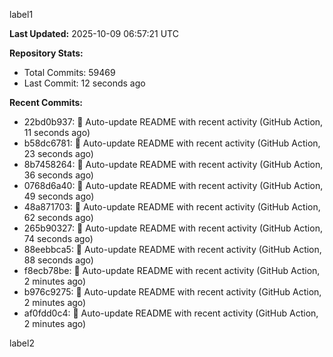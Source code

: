 
label1 
<!-- ACTIVITY_START -->
**Last Updated:** 2025-10-09 06:57:21 UTC

**Repository Stats:**
- Total Commits: 59469
- Last Commit: 12 seconds ago

**Recent Commits:**
- 22bd0b937: 🤖 Auto-update README with recent activity (GitHub Action, 11 seconds ago)
- b58dc6781: 🤖 Auto-update README with recent activity (GitHub Action, 23 seconds ago)
- 8b7458264: 🤖 Auto-update README with recent activity (GitHub Action, 36 seconds ago)
- 0768d6a40: 🤖 Auto-update README with recent activity (GitHub Action, 49 seconds ago)
- 48a871703: 🤖 Auto-update README with recent activity (GitHub Action, 62 seconds ago)
- 265b90327: 🤖 Auto-update README with recent activity (GitHub Action, 74 seconds ago)
- 88eebbca5: 🤖 Auto-update README with recent activity (GitHub Action, 88 seconds ago)
- f8ecb78be: 🤖 Auto-update README with recent activity (GitHub Action, 2 minutes ago)
- b976c9275: 🤖 Auto-update README with recent activity (GitHub Action, 2 minutes ago)
- af0fdd0c4: 🤖 Auto-update README with recent activity (GitHub Action, 2 minutes ago)
<!-- ACTIVITY_END -->

label2

